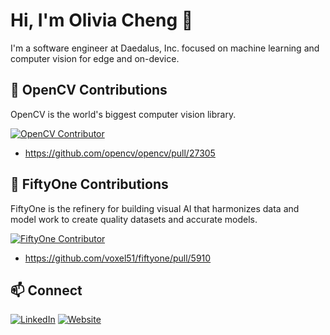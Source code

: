 # Hi, I'm Olivia Cheng 👋

I'm a software engineer at Daedalus, Inc. focused on machine learning and computer vision for edge and on-device.

## 🤝 OpenCV Contributions
OpenCV is the world's biggest computer vision library.

[![OpenCV Contributor](https://img.shields.io/badge/OpenCV-Contributor-brightgreen)](https://github.com/opencv/opencv/commits?author=chengolivia)

- https://github.com/opencv/opencv/pull/27305

## 🤝 FiftyOne Contributions
FiftyOne is the refinery for building visual AI that harmonizes data and model work to create quality datasets and accurate models.

[![FiftyOne Contributor](https://img.shields.io/badge/FiftyOne-Contributor-orange)](https://github.com/voxel51/fiftyone/commits?author=chengolivia)
- https://github.com/voxel51/fiftyone/pull/5910

## 📫 Connect
[![LinkedIn](https://img.shields.io/badge/LinkedIn-blue?style=flat&logo=linkedin)](https://www.linkedin.com/in/ocheng1)
[![Website](https://img.shields.io/badge/Personal-Website-pink?style=flat&logo=globe)](https://chengolivia.github.io)
